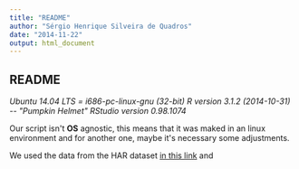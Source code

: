 ```yaml
---
title: "README"
author: "Sérgio Henrique Silveira de Quadros"
date: "2014-11-22"
output: html_document
---
```

##  README

_Ubuntu 14.04 LTS =  i686-pc-linux-gnu (32-bit)_
_R version 3.1.2 (2014-10-31) -- "Pumpkin Helmet"_
_RStudio version 0.98.1074_

Our script isn't **OS** agnostic, this means that it was maked in an linux environment and for another one, maybe it's necessary some adjustments.

We used the data from the HAR dataset [in this link](<https://d396qusza40orc.cloudfront.net/getdata%2Fprojectfiles%2FUCI%20HAR%20Dataset.zip>) and 
